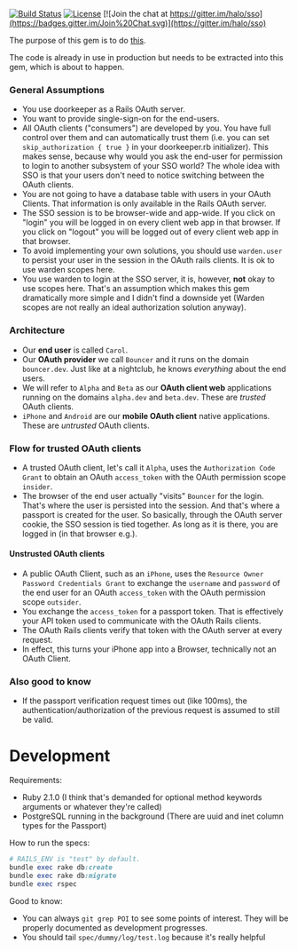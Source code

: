 [![Build Status](https://travis-ci.org/halo/sso.svg?branch=master)](https://travis-ci.org/halo/sso)
[![License](http://img.shields.io/badge/license-MIT-blue.svg)](http://github.com/halo/sso/blob/master/LICENSE.md)
[![Join the chat at https://gitter.im/halo/sso](https://badges.gitter.im/Join%20Chat.svg)](https://gitter.im/halo/sso)

The purpose of this gem is to do [this](https://github.com/halo/oauth-sso/blob/master/flow.pdf).

The code is already in use in production but needs to be extracted into this gem, which is about to happen.

### General Assumptions

* You use doorkeeper as a Rails OAuth server.
* You want to provide single-sign-on for the end-users.
* All OAuth clients ("consumers") are developed by you. You have full control over them and can automatically trust them (i.e. you can set `skip_authorization { true }` in your doorkeeper.rb initializer). This makes sense, because why would you ask the end-user for permission to login to another subsystem of your SSO world? The whole idea with SSO is that your users don't need to notice switching between the OAuth clients.
* You are not going to have a database table with users in your OAuth Clients. That information is only available in the Rails OAuth server.
* The SSO session is to be browser-wide and app-wide. If you click on "login" you will be logged in on every client web app in that browser. If you click on "logout" you will be logged out of every client web app in that browser.
* To avoid implementing your own solutions, you should use `warden.user` to persist your user in the session in the OAuth rails clients. It is ok to use warden scopes here.
* You use warden to login at the SSO server, it is, however, **not** okay to use scopes here. That's an assumption which makes this gem dramatically more simple and I didn't find a downside yet (Warden scopes are not really an ideal authorization solution anyway).

### Architecture

* Our **end user** is called `Carol`.
* Our **OAuth provider** we call `Bouncer` and it runs on the domain `bouncer.dev`.
  Just like at a nightclub, he knows *everything* about the end users.
* We will refer to `Alpha` and `Beta` as our **OAuth client web** applications running on the domains `alpha.dev` and `beta.dev`. These are *trusted* OAuth clients.
* `iPhone` and `Android` are our **mobile OAuth client** native applications. These are *untrusted* OAuth clients.

### Flow for trusted OAuth clients

* A trusted OAuth client, let's call it `Alpha`, uses the `Authorization Code Grant` to obtain an OAuth `access_token` with the OAuth permission scope `insider`.
* The browser of the end user actually "visits" `Bouncer` for the login. That's where the user is persisted into the session. And that's where a passport is created for the user. So basically, through the OAuth server cookie, the SSO session is tied together. As long as it is there, you are logged in (in that browser e.g.).

#### Unstrusted OAuth clients

* A public OAuth Client, such as an `iPhone`, uses the `Resource Owner Password Credentials Grant` to exchange the `username` and `password` of the end user for an OAuth `access_token` with the OAuth permission scope `outsider`.
* You exchange the `access_token` for a passport token. That is effectively your API token used to communicate with the OAuth Rails clients.
* The OAuth Rails clients verify that token with the OAuth server at every request.
* In effect, this turns your iPhone app into a Browser, technically not an OAuth Client.

### Also good to know

* If the passport verification request times out (like 100ms), the authentication/authorization of the previous request is assumed to still be valid.

# Development

Requirements:

* Ruby 2.1.0 (I think that's demanded for optional method keywords arguments or whatever they're called)
* PostgreSQL running in the background (There are uuid and inet column types for the Passport)

How to run the specs:

```ruby
# RAILS_ENV is "test" by default.
bundle exec rake db:create
bundle exec rake db:migrate
bundle exec rspec
```

Good to know:

* You can always `git grep POI` to see some points of interest. They will be properly documented as development progresses.
* You should tail `spec/dummy/log/test.log` because it's really helpful
